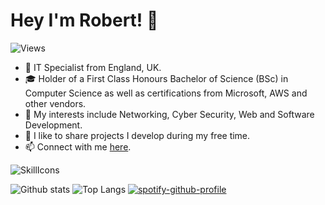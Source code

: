 # Hey I'm Robert! 👋

![Views](https://komarev.com/ghpvc/?username=robsd)

- 💼 IT Specialist from England, UK.
- 🎓 Holder of a First Class Honours Bachelor of Science (BSc) in Computer Science as well as certifications from Microsoft, AWS and other vendors.
- 🔭 My interests include Networking, Cyber Security, Web and Software Development.
- 🐙 I like to share projects I develop during my free time.
- 📫 Connect with me [here](https://robsd.github.io).

![SkillIcons](https://skillicons.dev/icons?i=aws,ansible,apple,azure,bash,bootstrap,css,cloudflare,debian,discord,docker,firebase,flask,gcp,git,github,gmail,html,instagram,java,js,jquery,kali,linkedin,linux,md,mongodb,mysql,netlify,nginx,nodejs,notion,php,postman,powershell,py,raspberrypi,replit,twitter,ubuntu,vercel,vim,vscode,windows,wordpress)

![Github stats](https://github-readme-stats.vercel.app/api?username=robsd&theme=dark&line_height=20)
![Top Langs](https://github-readme-stats.vercel.app/api/top-langs/?username=robsd&layout=compact&theme=dark&hide_border=true)
[![spotify-github-profile](https://spotify-github-profile.kittinanx.com/api/view?uid=robstewartdixon&cover_image=true&theme=default&show_offline=false&background_color=121212&interchange=false&bar_color=53b14f&bar_color_cover=true)](https://spotify-github-profile.kittinanx.com/api/view?uid=robstewartdixon&redirect=true)
